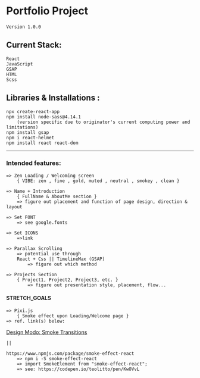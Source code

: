 # Portfolio Project 
    Version 1.0.0

## Current Stack: 
    React
    JavaScript
    GSAP
    HTML
    Scss


## Libraries & Installations :
    npx create-react-app
    npm install node-sass@4.14.1 
        (version specific due to originator's current computing power and limitations)
    npm install gsap
    npm i react-helmet
    npm install react react-dom
_____

###    Intended features:
    => Zen Loading / Welcoming screen
        { VIBE: zen , fine , gold, muted , neutral , smokey , clean }

    => Name + Introduction
        { FullName & AboutMe section }
        => figure out placement and function of page design, direction & layout

    => Set FONT
        => see google.fonts
    
    => Set ICONS
        =>link 

    => Parallax Scrolling 
        => potential use through 
        React + Css || TimelineMax (GSAP)
            => figure out which method

    => Projects Section
        { Project1, Project2, Project3, etc. } 
            => figure out presentation style, placement, flow...

#### STRETCH_GOALS ####
    => Pixi.js
        { Smoke effect upon Loading/Welcome page }
    => ref. link(s) below:

<a href="https://designmodo.com/smoke-transitions/">Design Modo: Smoke Transitions</a>

    || 

    https://www.npmjs.com/package/smoke-effect-react
        => npm i -S smoke-effect-react
        => import SmokeElement from "smoke-effect-react";
        => see: https://codepen.io/teolitto/pen/KwOVvL
